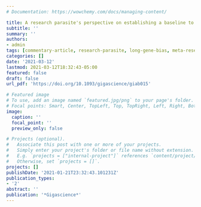 ```yaml
---
# Documentation: https://wowchemy.com/docs/managing-content/

title: A research parasite's perspective on establishing a baseline to avoid errors in secondary analyses
subtitle: ''
summary: ''
authors:
- admin
tags: [commentary-article, research-parasite, long-gene-bias, meta-research]
categories: []
date: '2021-03-12'
lastmod: 2021-03-12T18:32:43-05:00
featured: false
draft: false
url_pdf: 'https://doi.org/10.1093/gigascience/giab015'

# Featured image
# To use, add an image named `featured.jpg/png` to your page's folder.
# Focal points: Smart, Center, TopLeft, Top, TopRight, Left, Right, BottomLeft, Bottom, BottomRight.
image:
  caption: ''
  focal_point: ''
  preview_only: false

# Projects (optional).
#   Associate this post with one or more of your projects.
#   Simply enter your project's folder or file name without extension.
#   E.g. `projects = ["internal-project"]` references `content/project/deep-learning/index.md`.
#   Otherwise, set `projects = []`.
projects: []
publishDate: '2021-01-21T23:32:43.101231Z'
publication_types:
- '2'
abstract: ''
publication: '*Gigascience*'
---
```

